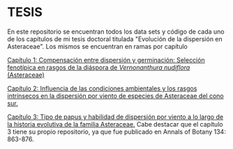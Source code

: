 # TESIS
En este repositorio se encuentran todos los data sets y código de cada uno de los capítulos de mi tesis doctoral titulada "Evolución de la dispersión en Asteraceae". Los mismos se encuentran en ramas por capítulo

[Capítulo 1: Compensación entre dispersión y germinación: Selección fenotípica en rasgos de la diáspora de *Vernonanthura nudiflora* (Asteraceae)](https://github.com/smcostas/TESIS/tree/Capitulo-1)

[Capítulo 2: Influencia de las condiciones ambientales y los rasgos intrínsecos en la dispersión por viento de especies de Asteraceae del cono sur.](https://github.com/smcostas/TESIS/tree/Capitulo-2)   

[Capítulo 3: Tipo de papus y habilidad de dispersión por viento a lo largo de la historia evolutiva de la familia Asteraceae.](https://github.com/smcostas/code_paperaob/tree/main)
Cabe destacar que el capítulo 3 tiene su propio repositorio, ya que fue publicado en Annals of Botany 134: 863-876.



